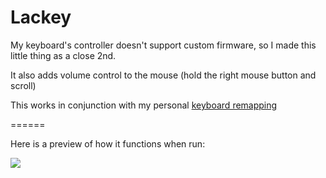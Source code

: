 Lackey
======

My keyboard's controller doesn't support custom firmware, so I made this little thing as a close 2nd.

It also adds volume control to the mouse (hold the right mouse button and scroll)

This works in conjunction with my personal [keyboard remapping](https://gist.github.com/p3lim/a53293ca7888c3a241d5)

======

Here is a preview of how it functions when run:

![](http://i.imgur.com/0uCSJMf.png)
